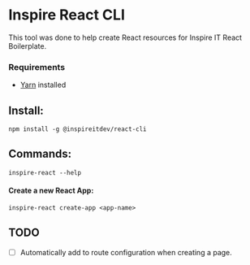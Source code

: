# Inspire React CLI

This tool was done to help create React resources for Inspire IT React Boilerplate.

### Requirements
  - [Yarn](https://yarnpkg.com/) installed

## Install:
`npm install -g @inspireitdev/react-cli`

## Commands:
`inspire-react --help`

#### Create a new React App:
`inspire-react create-app <app-name>`

## TODO

- [ ] Automatically add to route configuration when creating a page.
